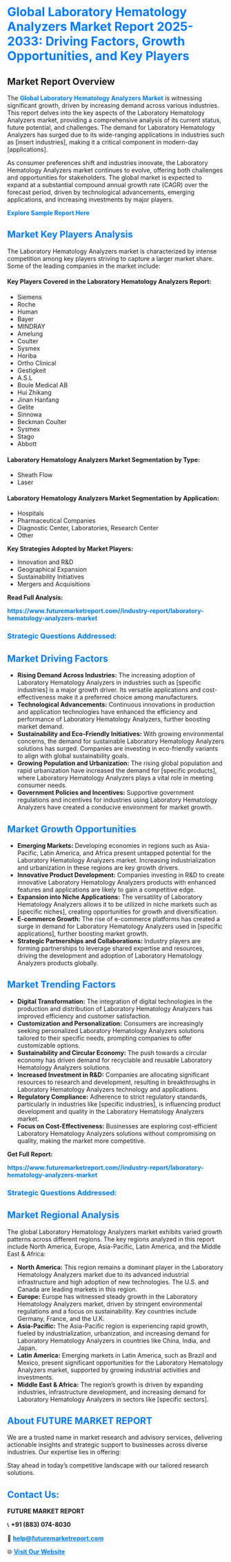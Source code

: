 <h1 style="color: #007BFF;">Global Laboratory Hematology Analyzers Market Report 2025-2033: Driving Factors, Growth Opportunities, and Key Players</h1>

<section id="overview">
<h2>Market Report Overview</h2>
<p>The <a href="https://www.futuremarketreport.com//industry-report/laboratory-hematology-analyzers-market" style="color: #007BFF; text-decoration: none;"><strong>Global Laboratory Hematology Analyzers Market</strong></a> is witnessing significant growth, driven by increasing demand across various industries. This report delves into the key aspects of the Laboratory Hematology Analyzers market, providing a comprehensive analysis of its current status, future potential, and challenges. The demand for Laboratory Hematology Analyzers has surged due to its wide-ranging applications in industries such as [insert industries], making it a critical component in modern-day [applications].</p>
<p>As consumer preferences shift and industries innovate, the Laboratory Hematology Analyzers market continues to evolve, offering both challenges and opportunities for stakeholders. The global market is expected to expand at a substantial compound annual growth rate (CAGR) over the forecast period, driven by technological advancements, emerging applications, and increasing investments by major players.</p>
</section>

<section id="overview">
<p><a href="https://www.futuremarketreport.com//request-sample/reportId=52941" style="color: #007BFF; text-decoration: none;"><strong>Explore Sample Report Here</strong></a></p>
</section>

<section id="key-players">
<h2 style="color: #007BFF;">Market Key Players Analysis</h2>
<p>The Laboratory Hematology Analyzers market is characterized by intense competition among key players striving to capture a larger market share. Some of the leading companies in the market include:</p>
<h4>Key Players Covered in the Laboratory Hematology Analyzers Report:</h4>
<ul><li>Siemens</li><li>Roche</li><li>Human</li><li>Bayer</li><li>MINDRAY</li><li>Amelung</li><li>Coulter</li><li>Sysmex</li><li>Horiba</li><li>Ortho Clinical</li><li>Gestigkeit</li><li>A.S.L</li><li>Boule Medical AB</li><li>Hui Zhikang</li><li>Jinan Hanfang</li><li>Gelite</li><li>Sinnowa</li><li>Beckman Coulter</li><li>Sysmex</li><li>Stago</li><li>Abbott</li></ul>
<h4>Laboratory Hematology Analyzers Market Segmentation by Type:</h4>
<ul><li>Sheath Flow</li><li>Laser</li></ul>

<h4>Laboratory Hematology Analyzers Market Segmentation by Application:</h4>
<ul><li>Hospitals</li><li>Pharmaceutical Companies</li><li>Diagnostic Center, Laboratories, Research Center</li><li>Other</li></ul>
<p><strong>Key Strategies Adopted by Market Players:</strong></p>
<ul>
<li>Innovation and R&D</li>
<li>Geographical Expansion</li>
<li>Sustainability Initiatives</li>
<li>Mergers and Acquisitions</li>
</ul>
</section>

<section>
<p><strong>Read Full Analysis: </strong></p><a href="https://www.futuremarketreport.com//industry-report/laboratory-hematology-analyzers-market" style="color: #007BFF; text-decoration: none;"><strong>https://www.futuremarketreport.com//industry-report/laboratory-hematology-analyzers-market</strong></a>
<h3 style="color: #007BFF;">Strategic Questions Addressed:</h3>
</section>

<section id="driving-factors">
<h2 style="color: #007BFF;">Market Driving Factors</h2>
<ul>
<li><strong>Rising Demand Across Industries:</strong> The increasing adoption of Laboratory Hematology Analyzers in industries such as [specific industries] is a major growth driver. Its versatile applications and cost-effectiveness make it a preferred choice among manufacturers.</li>
<li><strong>Technological Advancements:</strong> Continuous innovations in production and application technologies have enhanced the efficiency and performance of Laboratory Hematology Analyzers, further boosting market demand.</li>
<li><strong>Sustainability and Eco-Friendly Initiatives:</strong> With growing environmental concerns, the demand for sustainable Laboratory Hematology Analyzers solutions has surged. Companies are investing in eco-friendly variants to align with global sustainability goals.</li>
<li><strong>Growing Population and Urbanization:</strong> The rising global population and rapid urbanization have increased the demand for [specific products], where Laboratory Hematology Analyzers plays a vital role in meeting consumer needs.</li>
<li><strong>Government Policies and Incentives:</strong> Supportive government regulations and incentives for industries using Laboratory Hematology Analyzers have created a conducive environment for market growth.</li>
</ul>
</section>

<section id="growth-opportunities">
<h2 style="color: #007BFF;">Market Growth Opportunities</h2>
<ul>
<li><strong>Emerging Markets:</strong> Developing economies in regions such as Asia-Pacific, Latin America, and Africa present untapped potential for the Laboratory Hematology Analyzers market. Increasing industrialization and urbanization in these regions are key growth drivers.</li>
<li><strong>Innovative Product Development:</strong> Companies investing in R&D to create innovative Laboratory Hematology Analyzers products with enhanced features and applications are likely to gain a competitive edge.</li>
<li><strong>Expansion into Niche Applications:</strong> The versatility of Laboratory Hematology Analyzers allows it to be utilized in niche markets such as [specific niches], creating opportunities for growth and diversification.</li>
<li><strong>E-commerce Growth:</strong> The rise of e-commerce platforms has created a surge in demand for Laboratory Hematology Analyzers used in [specific applications], further boosting market growth.</li>
<li><strong>Strategic Partnerships and Collaborations:</strong> Industry players are forming partnerships to leverage shared expertise and resources, driving the development and adoption of Laboratory Hematology Analyzers products globally.</li>
</ul>
</section>

<section id="trending-factors">
<h2 style="color: #007BFF;">Market Trending Factors</h2>
<ul>
<li><strong>Digital Transformation:</strong> The integration of digital technologies in the production and distribution of Laboratory Hematology Analyzers has improved efficiency and customer satisfaction.</li>
<li><strong>Customization and Personalization:</strong> Consumers are increasingly seeking personalized Laboratory Hematology Analyzers solutions tailored to their specific needs, prompting companies to offer customizable options.</li>
<li><strong>Sustainability and Circular Economy:</strong> The push towards a circular economy has driven demand for recyclable and reusable Laboratory Hematology Analyzers solutions.</li>
<li><strong>Increased Investment in R&D:</strong> Companies are allocating significant resources to research and development, resulting in breakthroughs in Laboratory Hematology Analyzers technology and applications.</li>
<li><strong>Regulatory Compliance:</strong> Adherence to strict regulatory standards, particularly in industries like [specific industries], is influencing product development and quality in the Laboratory Hematology Analyzers market.</li>
<li><strong>Focus on Cost-Effectiveness:</strong> Businesses are exploring cost-efficient Laboratory Hematology Analyzers solutions without compromising on quality, making the market more competitive.</li>
</ul>
</section>

<section>
<p><strong>Get Full Report: </strong></p><a href="https://www.futuremarketreport.com//industry-report/laboratory-hematology-analyzers-market" style="color: #007BFF; text-decoration: none;"><strong>https://www.futuremarketreport.com//industry-report/laboratory-hematology-analyzers-market</strong></a>
<h3 style="color: #007BFF;">Strategic Questions Addressed:</h3>
</section>


<section id="regional-analysis">
<h2 style="color: #007BFF;">Market Regional Analysis</h2>
<p>The global Laboratory Hematology Analyzers market exhibits varied growth patterns across different regions. The key regions analyzed in this report include North America, Europe, Asia-Pacific, Latin America, and the Middle East & Africa:</p>
<ul>
<li><strong>North America:</strong> This region remains a dominant player in the Laboratory Hematology Analyzers market due to its advanced industrial infrastructure and high adoption of new technologies. The U.S. and Canada are leading markets in this region.</li>
<li><strong>Europe:</strong> Europe has witnessed steady growth in the Laboratory Hematology Analyzers market, driven by stringent environmental regulations and a focus on sustainability. Key countries include Germany, France, and the U.K.</li>
<li><strong>Asia-Pacific:</strong> The Asia-Pacific region is experiencing rapid growth, fueled by industrialization, urbanization, and increasing demand for Laboratory Hematology Analyzers in countries like China, India, and Japan.</li>
<li><strong>Latin America:</strong> Emerging markets in Latin America, such as Brazil and Mexico, present significant opportunities for the Laboratory Hematology Analyzers market, supported by growing industrial activities and investments.</li>
<li><strong>Middle East & Africa:</strong> The region’s growth is driven by expanding industries, infrastructure development, and increasing demand for Laboratory Hematology Analyzers in sectors like [specific sectors].</li>
</ul>
</section>

<footer>
<h2 style="color: #007BFF;">About FUTURE MARKET REPORT</h2>
<p>We are a trusted name in market research and advisory services, delivering actionable insights and strategic support to businesses across diverse industries. Our expertise lies in offering:</p>

<p>Stay ahead in today’s competitive landscape with our tailored research solutions.</p>

<h2 style="color: #007BFF;">Contact Us:</h2>
<p><strong>FUTURE MARKET REPORT</strong></p>
<p>📞 <strong>+91 (883) 074-8030</strong></p>
<p>📧 <strong><a href="mailto:help@futuremarketreport.com" style="color: #007BFF;">help@futuremarketreport.com</a></strong></p>
<p>🌐 <strong><a href="https://www.futuremarketreport.com/" style="color: #007BFF;">Visit Our Website</a></strong></p>
</footer>